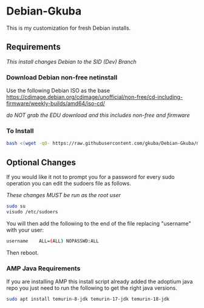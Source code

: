 # Debian-Gkuba

This is my customization for fresh Debian installs.

## Requirements

_This install changes Debian to the SID (Dev) Branch_

### Download Debian non-free netinstall

Use the following Debian ISO as the base <https://cdimage.debian.org/cdimage/unofficial/non-free/cd-including-firmware/weekly-builds/amd64/iso-cd/>

_do NOT grab the EDU download and this includes non-free and firmware_

### To Install

```bash
bash <(wget -qO- https://raw.githubusercontent.com/gkuba/Debian-Gkuba/main/install.sh)
```

## Optional Changes

If you would like it not to prompt you for a password for every sudo operation you can edit the sudoers file as follows.

_These changes MUST be run as the root user_

```bash
sudo su
visudo /etc/sudoers
```

You will then add the following to the end of the file replacing "username" with your user:

```bash
username    ALL=(ALL) NOPASSWD:ALL
```

Then reboot.

### AMP Java Requirements

If you are installing AMP this install script already added the adoptium java repo you just need to run the following to get the right java versions.

```bash
sudo apt install temurin-8-jdk temurin-17-jdk temurin-18-jdk
```
